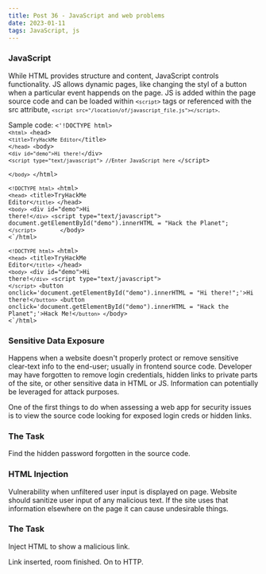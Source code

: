 ```yaml
---
title: Post 36 - JavaScript and web problems
date: 2023-01-11
tags: JavaScript, js
---
```

### JavaScript
While HTML provides structure and content, JavaScript controls functionality. JS allows dynamic pages, like changing the styl of a button when a particular event happends on the page. JS is added within the page source code and can be loaded within <code><`script`></code> tags or referenced with the src attribute, <code>`<script src="/location/of/javascript_file.js"></script>`</code>. 

Sample code:
<code><'!DOCTYPE html>
<`html>
    <`head>
        <`title>TryHackMe Editor<`/title>
    <`/head>
    <`body>
        <`div id="demo">Hi there!<`/div>
        <`script type="text/javascript">
            //Enter JavaScript here
        <`/script>        
    <`/body>
<`/html></code>

<code><`!DOCTYPE html>
<`html>
    <`head>
        <`title>TryHackMe Editor<`/title>
    <`/head>
    <`body>
        <`div id="demo">Hi there!<`/div>
        <`script type="text/javascript">
            document.getElementById("demo").innerHTML = "Hack the Planet";
        <`/script>       
    <`/body>
<`/html></code>

<code><`!DOCTYPE html>
<`html>
    <`head>
        <`title>TryHackMe Editor<`/title>
    <`/head>
    <`body>
        <`div id="demo">Hi there!<`/div>
        <`script type="text/javascript"> 
        <`/script>
        <`button onclick='document.getElementById("demo").innerHTML = "Hi there!";'>Hi there!<`/button>
        <`button onclick='document.getElementById("demo").innerHTML = "Hack the Planet";'>Hack Me!<`/button>
    <`/body>
<`/html></code>

### Sensitive Data Exposure
Happens when a website doesn't properly protect or remove sensitive clear-text info to the end-user; usually in frontend source code. Developer may have forgotten to remove login credentials, hidden links to private parts of the site, or other sensitive data in HTML or JS. Information can potentially be leveraged for attack purposes. 

One of the first things to do when assessing a web app for security issues is to view the source code looking for exposed login creds or hidden links.

### The Task
Find the hidden password forgotten in the source code.

### HTML Injection
Vulnerability when unfiltered user input is displayed on page. Website should sanitize user input of any malicious text. If the site uses that information elsewhere on the page it can cause undesirable things. 

### The Task
Inject HTML to show a malicious link. 

Link inserted, room finished. On to HTTP.